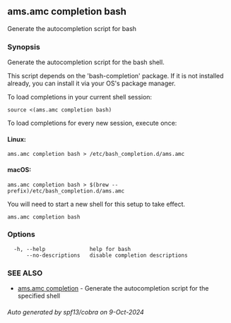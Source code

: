 ## ams.amc completion bash

Generate the autocompletion script for bash

### Synopsis

Generate the autocompletion script for the bash shell.

This script depends on the 'bash-completion' package.
If it is not installed already, you can install it via your OS's package manager.

To load completions in your current shell session:

	source <(ams.amc completion bash)

To load completions for every new session, execute once:

#### Linux:

	ams.amc completion bash > /etc/bash_completion.d/ams.amc

#### macOS:

	ams.amc completion bash > $(brew --prefix)/etc/bash_completion.d/ams.amc

You will need to start a new shell for this setup to take effect.


```
ams.amc completion bash
```

### Options

```
  -h, --help              help for bash
      --no-descriptions   disable completion descriptions
```

### SEE ALSO

* [ams.amc completion](ams.amc_completion.md)	 - Generate the autocompletion script for the specified shell

###### Auto generated by spf13/cobra on 9-Oct-2024
